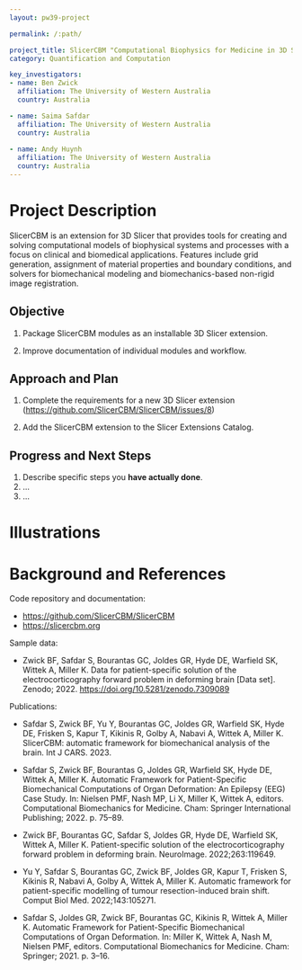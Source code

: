 ```yaml
---
layout: pw39-project

permalink: /:path/

project_title: SlicerCBM "Computational Biophysics for Medicine in 3D Slicer"
category: Quantification and Computation

key_investigators:
- name: Ben Zwick
  affiliation: The University of Western Australia
  country: Australia

- name: Saima Safdar
  affiliation: The University of Western Australia
  country: Australia
  
- name: Andy Huynh
  affiliation: The University of Western Australia
  country: Australia
---
```


# Project Description

<!-- Add a short paragraph describing the project. -->

SlicerCBM is an extension for 3D Slicer that provides tools for creating and solving computational models of biophysical systems and processes with a focus on clinical and biomedical applications. Features include grid generation, assignment of material properties and boundary conditions, and solvers for biomechanical modeling and biomechanics-based non-rigid image registration.

## Objective

<!-- Describe here WHAT you would like to achieve (what you will have as end result). -->

1. Package SlicerCBM modules as an installable 3D Slicer extension.

2. Improve documentation of individual modules and workflow.

## Approach and Plan

<!-- Describe here HOW you would like to achieve the objectives stated above. -->

1. Complete the requirements for a new 3D Slicer extension (<https://github.com/SlicerCBM/SlicerCBM/issues/8>)

2. Add the SlicerCBM extension to the  Slicer Extensions Catalog.

## Progress and Next Steps

<!-- Update this section as you make progress, describing of what you have ACTUALLY DONE.
     If there are specific steps that you could not complete then you can describe them here, too. -->

1. Describe specific steps you **have actually done**.
1. ...
1. ...

# Illustrations

<!-- Add pictures and links to videos that demonstrate what has been accomplished.
![Description of picture](Example2.jpg)
![Some more images](Example2.jpg)
-->

# Background and References

<!-- If you developed any software, include link to the source code repository.
     If possible, also add links to sample data, and to any relevant publications. -->

Code repository and documentation:

- <https://github.com/SlicerCBM/SlicerCBM>
- <https://slicercbm.org>

Sample data:

- Zwick BF, Safdar S, Bourantas GC, Joldes GR, Hyde DE, Warfield SK,
  Wittek A, Miller K. Data for patient-specific solution of the
  electrocorticography forward problem in deforming brain [Data
  set]. Zenodo; 2022. <https://doi.org/10.5281/zenodo.7309089>

Publications:

- Safdar S, Zwick BF, Yu Y, Bourantas GC, Joldes GR, Warfield SK,
  Hyde DE, Frisken S, Kapur T, Kikinis R, Golby A, Nabavi A,
  Wittek A, Miller K. SlicerCBM: automatic framework for
  biomechanical analysis of the brain. Int J CARS. 2023.

- Safdar S, Zwick BF, Bourantas G, Joldes GR, Warfield SK, Hyde DE,
  Wittek A, Miller K. Automatic Framework for Patient-Specific
  Biomechanical Computations of Organ Deformation: An Epilepsy (EEG)
  Case Study. In: Nielsen PMF, Nash MP, Li X, Miller K, Wittek A,
  editors. Computational Biomechanics for Medicine. Cham: Springer
  International Publishing; 2022. p. 75–89.

- Zwick BF, Bourantas GC, Safdar S, Joldes GR, Hyde DE, Warfield SK,
  Wittek A, Miller K. Patient-specific solution of the
  electrocorticography forward problem in deforming
  brain. NeuroImage. 2022;263:119649.

- Yu Y, Safdar S, Bourantas GC, Zwick BF, Joldes GR, Kapur T, Frisken
  S, Kikinis R, Nabavi A, Golby A, Wittek A, Miller K. Automatic
  framework for patient-specific modelling of tumour resection-induced
  brain shift. Comput Biol Med. 2022;143:105271.

- Safdar S, Joldes GR, Zwick BF, Bourantas GC, Kikinis R, Wittek A,
  Miller K. Automatic Framework for Patient-Specific Biomechanical
  Computations of Organ Deformation. In: Miller K, Wittek A, Nash M,
  Nielsen PMF, editors. Computational Biomechanics for Medicine. Cham:
  Springer; 2021. p. 3–16.
